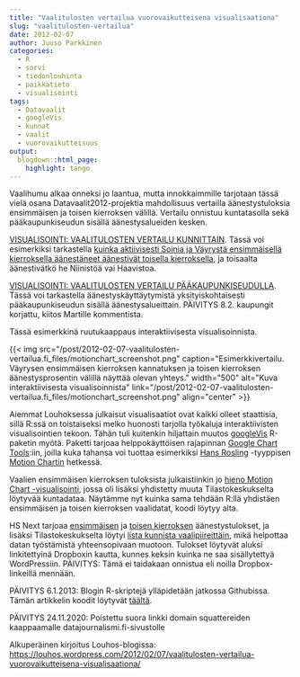 ```yaml
---
title: "Vaalitulosten vertailua vuorovaikutteisena visualisaationa"
slug: "vaalitulosten-vertailua"
date: 2012-02-07
author: Juuso Parkkinen
categories:
  - R
  - sorvi
  - tiedonlouhinta
  - paikkatieto
  - visualisointi
tags:
  - Datavaalit
  - googleVis
  - kunnat
  - vaalit
  - vuorovaikutteisuus
output:
  blogdown::html_page:
    highlight: tango
---
```


Vaalihumu alkaa onneksi jo laantua, mutta innokkaimmille tarjotaan tässä vielä osana Datavaalit2012-projektia mahdollisuus vertailla äänestystuloksia ensimmäisen ja toisen kierroksen välillä. Vertailu onnistuu kuntatasolla sekä pääkaupunkiseudun sisällä äänestysalueiden kesken.

[VISUALISOINTI: VAALITULOSTEN VERTAILU KUNNITTAIN](http://dl.dropbox.com/u/792906/figures/Presidentti2012_MotionChart_Kunnat_20120207.html). Tässä voi esimerkiksi tarkastella [kuinka aktiivisesti Soinia ja Väyrystä ensimmäisellä kierroksella äänestäneet äänestivät toisella kierroksella](http://www.hs.fi/politiikka/Väyrysen+kannattajat+jättivät+äänestämättä+Soinin+eivät/a1305555204413), ja toisaalta äänestivätkö he Niinistöä vai Haavistoa.

[VISUALISOINTI: VAALITULOSTEN VERTAILU PÄÄKAUPUNKISEUDULLA](http://dl.dropbox.com/u/792906/figures/Presidentti2012_MotionChart_PKS_20120207.html). Tässä voi tarkastella äänestyskäyttäytymistä yksityiskohtaisesti pääkaupunkiseudun sisällä äänestysalueittain. PÄIVITYS 8.2. kaupungit korjattu, kiitos Martille kommentista.

Tässä esimerkkinä ruutukaappaus interaktiivisesta visualisoinnista.

{{< img src="/post/2012-02-07-vaalitulosten-vertailua.fi_files/motionchart_screenshot.png" caption="Esimerkkivertailu. Väyrysen ensimmäisen kierroksen kannatuksen ja toisen kierroksen äänestysprosentin välillä näyttää olevan yhteys." width="500" alt="Kuva interaktiivisesta visualisoinnista" link="/post/2012-02-07-vaalitulosten-vertailua.fi_files/motionchart_screenshot.png" align="center" >}}

Aiemmat Louhoksessa julkaisut visualisaatiot ovat kaikki olleet staattisia, sillä R:ssä on toistaiseksi melko huonosti tarjolla työkaluja interaktiivisten visualisointien tekoon. Tähän tuli kuitenkin hiljattain muutos [googleVis](http://cran.r-project.org/web/packages/googleVis/index.html) R-paketin myötä. Paketti tarjoaa helppokäyttöisen rajapinnan [Google Chart Tools](http://code.google.com/apis/chart/):iin, joilla kuka tahansa voi tuottaa esimerkiksi [Hans Rosling](http://www.ted.com/talks/hans_rosling_shows_the_best_stats_you_ve_ever_seen.html) -tyyppisen [Motion Chartin](http://code.google.com/apis/chart/interactive/docs/gallery/motionchart.html) hetkessä.

Vaalien ensimmäisen kierroksen tuloksista julkaistiinkin jo [hieno Motion Chart -visualisointi](https://sites.google.com/site/tiedonlouhintaa/), jossa oli lisäksi yhdistetty muuta Tilastokeskukselta löytyvää kuntadataa. Näytämme nyt kuinka sama tehdään R:llä yhdistäen ensimmäisen ja toisen kierroksen vaalidatat, koodi löytyy alta.

HS Next tarjoaa [ensimmäisen](http://blogit.hs.fi/hsnext/hs-julkaisee-presidentinvaalien-tuloksen-avoimena-tietona) ja [toisen kierroksen](http://blogit.hs.fi/hsnext/presidentinvaalien-toisen-kierroksen-tulos-avoimena-datana) äänestystulokset, ja lisäksi Tilastokeskukselta löytyi [lista kunnista vaalipiireittäin](http://www.stat.fi/meta/luokitukset/vaalipiiri/001-2012/luokitusavain_kunta.html), mikä helpottaa datan työstämistä yhteensopivaan muotoon. Tulokset löytyvät aluksi linkitettyinä Dropboxin kautta, kunnes keksin kuinka ne saa sisällytettyä WordPressiin. PÄIVITYS: Tämä ei taidakaan onnistua eli noilla Dropbox-linkeillä mennään.

PÄIVITYS 6.1.2013: Blogin R-skriptejä ylläpidetään jatkossa Githubissa. Tämän artikkelin koodit löytyvät [täältä](https://github.com/louhos/takomo/blob/master/examples/20120207-Presidentti2012_MotionCharts.R).

PÄIVITYS 24.11.2020: Poistettu suora linkki domain squattereiden kaappaamalle datajournalismi.fi-sivustolle

Alkuperäinen kirjoitus Louhos-blogissa: https://louhos.wordpress.com/2012/02/07/vaalitulosten-vertailua-vuorovaikutteisena-visualisaationa/

